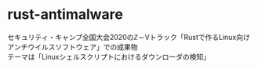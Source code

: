 # rust-antimalware

セキュリティ・キャンプ全国大会2020のℤ－Ⅴトラック「Rustで作るLinux向けアンチウイルスソフトウェア」での成果物  
テーマは「Linuxシェルスクリプトにおけるダウンローダの検知」
